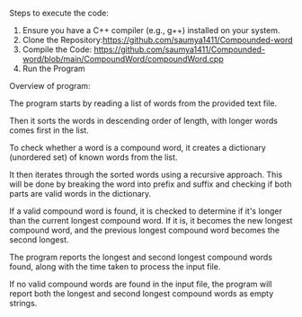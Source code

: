 Steps to execute the code:
1.  Ensure you have a C++ compiler (e.g., g++) installed on your system.
2.  Clone the Repository:https://github.com/saumya1411/Compounded-word
3.  Compile the Code: https://github.com/saumya1411/Compounded-word/blob/main/CompoundWord/compoundWord.cpp
4.  Run the Program

Overview of program:

  The program starts by reading a list of words from the provided text file.

  Then it sorts the words in descending order of length, with longer words comes first in the list.

  To  check whether a word is a compound word, it creates a dictionary (unordered set) of known words from the list.

  It then iterates through the sorted words using a recursive approach. This will be done by breaking the word into prefix and suffix and checking if both parts are 
  valid words in the dictionary.

  If a valid compound word is found, it is checked to determine if it's longer than the current longest compound word. If it is, it becomes the new longest compound 
  word, and the previous longest compound word becomes the second longest.

  The program reports the longest and second longest compound words found, along with the time taken to process the input file.

  If no valid compound words are found in the input file, the program will report both the longest and second longest compound words as empty strings.
